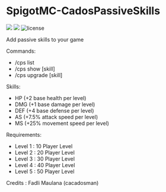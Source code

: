 # SpigotMC-CadosPassiveSkills
[![](https://img.shields.io/badge/cacadosman-McPlugin-red.svg)](https://shields.io)
[![](https://img.shields.io/badge/release-v1.0-blue.svg)](https://github.com/cacadosman/SpigotMC-CadosPassiveSkills/releases/tag/1.0)
![license](https://img.shields.io/github/license/mashape/apistatus.svg)<br>

Add passive skills to your game 

Commands:
- /cps list
- /cps show [skill]
- /cps upgrade [skill]

Skills:
- HP (+2 base health per level)
- DMG (+1 base damage per level)
- DEF (+4 base defense per level)
- AS (+7.5% attack speed per level)
- MS (+25% movement speed per level)

Requirements:
- Level 1 : 10 Player Level
- Level 2 : 20 Player Level
- Level 3 : 30 Player Level
- Level 4 : 40 Player Level
- Level 5 : 50 Player Level

Credits : Fadli Maulana (cacadosman)
